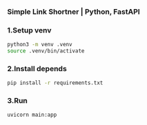 ### Simple Link Shortner | Python, FastAPI

### 1.Setup venv
```bash
python3 -m venv .venv
source .venv/bin/activate
```

### 2.Install depends
```bash
pip install -r requirements.txt
```

### 3.Run
```bash
uvicorn main:app
```